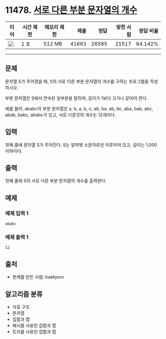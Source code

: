# 11478. [서로 다른 부분 문자열의 개수](https://www.acmicpc.net/problem/11478)

| 티어                                                                 | 시간 제한 | 메모리 제한 |  제출 |  정답 | 맞힌 사람 | 정답 비율 |
| -------------------------------------------------------------------- | --------- | ----------- | ----: | ----: | --------: | --------: |
| <img src="https://static.solved.ac/tier_small/8.svg" width="20px" /> | 1 초      | 512 MB      | 41663 | 26585 |     21517 |   64.142% |

---

## 문제

문자열 S가 주어졌을 때, S의 서로 다른 부분 문자열의 개수를 구하는 프로그램을 작성하시오.

부분 문자열은 S에서 연속된 일부분을 말하며, 길이가 1보다 크거나 같아야 한다.

예를 들어, ababc의 부분 문자열은 a, b, a, b, c, ab, ba, ab, bc, aba, bab, abc, abab, babc, ababc가 있고, 서로 다른것의 개수는 12개이다.

## 입력

첫째 줄에 문자열 S가 주어진다. S는 알파벳 소문자로만 이루어져 있고, 길이는 1,000 이하이다.

## 출력

첫째 줄에 S의 서로 다른 부분 문자열의 개수를 출력한다.

## 예제

### 예제 입력 1

```
ababc
```

### 예제 출력 1

```
12
```

## 출처

- 문제를 만든 사람: baekjoon

## 알고리즘 분류

- 자료 구조
- 문자열
- 집합과 맵
- 해시를 사용한 집합과 맵
- 트리를 사용한 집합과 맵
